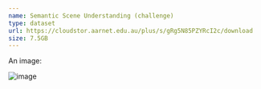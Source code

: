 ```yaml
---
name: Semantic Scene Understanding (challenge)
type: dataset
url: https://cloudstor.aarnet.edu.au/plus/s/gRg5N85PZYRcI2c/download
size: 7.5GB
---
```


An image:

![image](./images/dummy.jpg)
